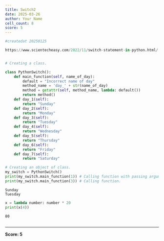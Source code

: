 ```yaml
---
title: Switch2
date: 2025-03-26
author: Your Name
cell_count: 8
score: 5
---
```


```python
#createdat 20250125
```


```python
https://www.scientecheasy.com/2022/11/switch-statement-in-python.html/
```


```python

```


```python
# Creating a class.

```


```python
class PythonSwitch():
    def main_function(self, name_of_day):
        default = "Incorrect name of day"
        method_name = 'day_' + str(name_of_day)
        method = getattr(self, method_name, lambda: default())
        return method()
    def day_1(self):
        return "Sunday"
    def day_2(self):
        return "Monday"
    def day_3(self):
        return "Tuesday"
    def day_4(self):
        return "Wednesday"
    def day_5(self):
        return "Thursday"
    def day_6(self):
        return "Friday"
    def day_7(self):
        return "Saturday"
```


```python
# Creating an object of class.
my_switch = PythonSwitch()
print(my_switch.main_function(1)) # Calling function with passing argument value.
print(my_switch.main_function(3)) # Calling function.
```

    Sunday
    Tuesday



```python
x = lambda number: number * 20
print(x(4))

```

    80



```python

```


---
**Score: 5**
